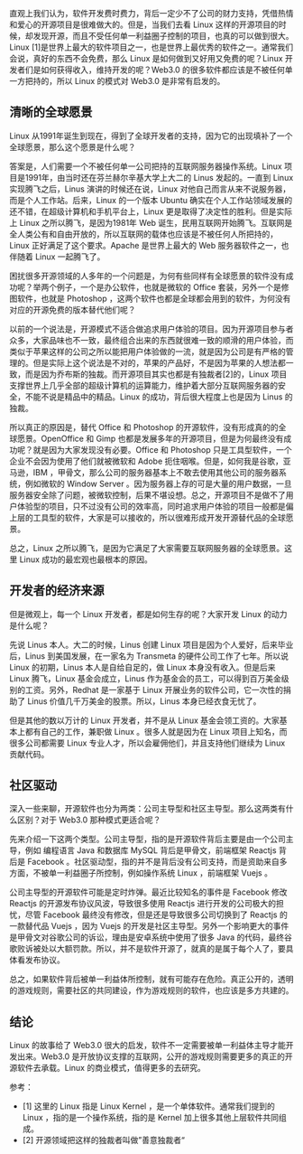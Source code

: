 直观上我们认为，软件开发费时费力，背后一定少不了公司的财力支持，凭借热情和爱心的开源项目是很难做大的。但是，当我们去看 Linux 这样的开源项目的时候，却发现开源，而且不受任何单一利益圈子控制的项目，也真的可以做到很大。Linux [1]是世界上最大的软件项目之一，也是世界上最优秀的软件之一。通常我们会说，真好的东西不会免费，那么 Linux 是如何做到又好用又免费的呢？Linux 开发者们是如何获得收入，维持开发的呢？Web3.0 的很多软件都应该是不被任何单一方把持的，所以 Linux 的模式对 Web3.0 是非常有启发的。

## 清晰的全球愿景

Linux 从1991年诞生到现在，得到了全球开发者的支持，因为它的出现填补了一个全球愿景，那么这个愿景是什么呢？

答案是，人们需要一个不被任何单一公司把持的互联网服务器操作系统。Linux 项目是1991年，由当时还在芬兰赫尔辛基大学上大二的 Linus 发起的。一直到 Linux 实现腾飞之后，Linus 演讲的时候还在说，Linux 对他自己而言从来不说服务器，而是个人工作站。后来，Linux 的一个版本 Ubuntu 确实在个人工作站领域发展的还不错，在超级计算机和手机平台上，Linux 更是取得了决定性的胜利。但是实际上 Linux 之所以腾飞，是因为1981年 Web 诞生，民用互联网开始腾飞。互联网是全人类公有和自由开放的，所以互联网的载体也应该是不被任何人所把持的，Linux 正好满足了这个要求。Apache 是世界上最大的 Web 服务器软件之一，也伴随着 Linux 一起腾飞了。

困扰很多开源领域的人多年的一个问题是，为何有些同样有全球愿景的软件没有成功呢？举两个例子，一个是办公软件，也就是微软的 Office 套装，另外一个是修图软件，也就是 Photoshop ，这两个软件也都是全球都会用到的软件，为何没有对应的开源免费的版本替代他们呢？

以前的一个说法是，开源模式不适合做追求用户体验的项目。因为开源项目参与者众多，大家品味也不一致，最终组合出来的东西就很难一致的顺滑的用户体验，而类似于苹果这样的公司之所以能把用户体验做的一流，就是因为公司是有严格的管理的。但是实际上这个说法是不对的，苹果的产品好，不是因为苹果的人想法都一致，而是因为乔布斯的独裁。而开源项目其实也都是有独裁者[2]的，Linux 项目支撑世界上几乎全部的超级计算机的运算能力，维护着大部分互联网服务器的安全，不能不说是精品中的精品。Linux 的成功，背后很大程度上也是因为 Linus 的独裁。

所以真正的原因是，替代 Office 和 Photoshop 的开源软件，没有形成真的的全球愿景。OpenOffice 和 Gimp 也都是发展多年的开源项目，但是为何最终没有成功呢？就是因为大家发现没有必要。Office 和 Photoshop 只是工具型软件，一个企业不会因为使用了他们就被微软和 Adobe 扼住咽喉。但是，如何我是谷歌，亚马逊，IBM ，甲骨文，那么公司的服务器基本上不敢去使用其他公司的服务器系统，例如微软的 Window Server 。因为服务器上存的可是大量的用户数据，一旦服务器安全除了问题，被微软控制，后果不堪设想。总之，开源项目不是做不了用户体验型的项目，只不过没有公司的效率高，同时追求用户体验的项目一般都是偏上层的工具型的软件，大家是可以接收的，所以很难形成开发开源替代品的全球愿景。

总之，Linux 之所以腾飞，是因为它满足了大家需要互联网服务器的全球愿景。这里 Linux 成功的最宏观也最根本的原因。

## 开发者的经济来源

但是微观上，每一个 Linux 开发者，都是如何生存的呢？大家开发 Linux 的动力是什么呢？

先说 Linus 本人。大二的时候，Linus 创建 Linux 项目是因为个人爱好，后来毕业后，Linus 到美国发展，在一家名为 Transmeta 的硬件公司工作了七年。所以说 Linux 的初期，Linus 本人是自给自足的，做 Linux 本身没有收入。但是后来 Linux 腾飞，Linux 基金会成立，Linus 作为基金会的员工，可以得到百万美金级别的工资。另外，Redhat 是一家基于 Linux 开展业务的软件公司，它一次性的捐助了 Linus 价值几千万美金的股票。所以，Linus 本身已经衣食无忧了。

但是其他的数以万计的 Linux 开发者，并不是从 Linux 基金会领工资的。大家基本上都有自己的工作，兼职做 Linux 。很多人就是因为在 Linux 项目上知名，而很多公司都需要 Linux 专业人才，所以会雇佣他们，并且支持他们继续为 Linux 贡献代码。

## 社区驱动

深入一些来聊，开源软件也分为两类：公司主导型和社区主导型。那么这两类有什么区别？对于 Web3.0 那种模式更适合呢？

先来介绍一下这两个类型。公司主导型，指的是开源软件背后主要是由一个公司主导，例如 编程语言 Java 和数据库 MySQL 背后是甲骨文，前端框架 Reactjs 背后是 Facebook 。社区驱动型，指的并不是背后没有公司支持，而是资助来自多方面，不被单一利益圈子所控制，例如操作系统 Linux ，前端框架 Vuejs 。

公司主导型的开源软件可能是定时炸弹。最近比较知名的事件是 Facebook 修改 Reactjs 的开源发布协议风波，导致很多使用 Reactjs 进行开发的公司极大的担忧，尽管 Facebook 最终没有修改，但是还是导致很多公司切换到了 Reactjs 的一款替代品 Vuejs ，因为 Vuejs 的开发是社区主导型。另外一个影响更大的事件是甲骨文对谷歌公司的诉讼，理由是安卓系统中使用了很多 Java 的代码，最终谷歌败诉被处以大额罚款。所以，并不是软件开源了，就真的是属于每个人了，要具体看发布协议。

总之，如果软件背后被单一利益体所控制，就有可能存在危险。真正公开的，透明的游戏规则，需要社区的共同建设，作为游戏规则的软件，也应该是多方共建的。

## 结论

Linux 的故事给了 Web3.0 很大的启发，软件不一定需要被单一利益体主导才能开发出来。Web3.0 是开放协议支撑的互联网，公开的游戏规则需要更多的真正的开源软件去承载。Linux 的商业模式，值得更多的去研究。


参考：

- [1] 这里的 Linux 指是 Linux Kernel ，是一个单体软件。通常我们提到的 Linux ，指的是一个操作系统，指的是 Kernel 加上很多其他上层软件共同组成。
- [2] 开源领域把这样的独裁者叫做”善意独裁者“
